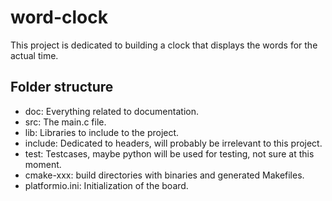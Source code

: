 # word-clock

This project is dedicated to building a clock that displays the words
for the actual time.

## Folder structure

- doc: Everything related to documentation.
- src: The main.c file.
- lib: Libraries to include to the project.
- include: Dedicated to headers, will probably be irrelevant to this project.
- test: Testcases, maybe python will be used for testing, not sure at this
  moment.
- cmake-xxx: build directories with binaries and generated Makefiles.
- platformio.ini: Initialization of the board.
